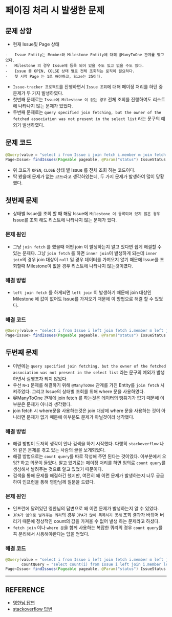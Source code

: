 # 페이징 처리 시 발생한 문제

## 문제 상항
-   현재 Issue및 Page 상태
```
-   Issue Entity는 Member와 Milestone Entity에 대해 @ManyToOne 관계를 맺고 있다.
-	Milestone 의 경우 Issue에 등록 되어 있을 수도 있고 없을 수도 있다.
-   Issue 를 OPEN, COLSE 상태 별로 전체 조회하는 로직이 필요하다.
-   첫 시작 Page 는 1로 해야하고, Size는 25이다.
```
-   `Issue-tracker 프로젝트`를 진행하면서 `Issue 조회`에 대해 페이징 처리를 하던 중 문제가 두 가지 발생하였다.
-   첫번째 문제로는 `Issue에 Milestone 이 없는 경우` 전체 조회를 진행하여도 리스트에 나타나지 않는 문제가 있었다.
-   두번째 문제로는
     `query specified join fetching, but the owner of the fetched association was not present in the select list` 
    라는 문구의 예외가 발생하였다.

## 문제 코드
```java
@Query(value = "select i from Issue i join fetch i.member m join fetch i.milestone mi where i.status = :status")
Page<Issue> findIssues(Pageable pageable, @Param("status") IssueStatus status);
```
-   위 코드가 `OPEN`, `CLOSE` 상태 별 Issue 를 전체 조회 하는 코드이다.
-   딱 봤을때 문제가 없는 코드라고 생각하였는데, 두 가지 문제가 발생하여 많이 당황했다.

## 첫번째 문제
-   상태별 Issue를 조회 할 때 해당 Issue에 `Milestone 이 등록되어 있지 않은 경우` Issue를 조회 해도 리스트에 나타나지 않는 문제가 있다.

### 문제 원인
-   그냥 `join fetch` 를 했을때 어떤 join 이 발생하는지 알고 있다면 쉽게 해결할 수 있는 문제다. 그냥 `join fetch` 를 하면 `inner join`이 발생하게 되는데 `inner join`의 경우 join 대상이 `null` 일 경우 데이터를 가져오지 않기 때문에 Issue를 조회할때 Milestone이 없을 경우 리스트에 나타나지 않는것이였다.

### 해결 방법
-   `left join fetch` 를 하게되면 `left join` 이 발생하기 때문에 join 대상인 Milestone 에 값이 없어도 Issue를 가져오기 때문에 이 방법으로 해결 할 수 있었다.

### 해결 코드
```java
@Query(value = "select i from Issue i left join fetch i.member m left join fetch i.milestone mi where i.status = :status")
Page<Issue> findIssues(Pageable pageable, @Param("status") IssueStatus status);
```

## 두번째 문제
-   이번에는 `query specified join fetching, but the owner of the fetched association was not present in the select list`
    라는 문구의 예외가 발생하면서 실행조차 되지 않았다.
-   우선 `N+1` 문제를 해결하기 위해 `@ManyToOne` 관계를 가진 Entity를 `join fetch` 시켜주었다. 그리고 Issue의 상태별 조회를 위해 where 문을 사용하였다.
-   @ManyToOne 관계에 join fetch 를 하는것은 데이터의 뻥튀기가 없기 때문에 이부분은 문제가 아니라 생각했다.
-   join fetch 시 where문을 사용하는것은 join 대상에 where 문을 사용하는 것이 아니라면 문제가 없기 때문에 이부분도 문제가 아닐것이라 생각했다.

### 해결 방법
-   해결 방법이 도저히 생각이 안나 검색을 하기 시작했다. 다행히 `stackoverflow` 나와 같은 문제를 겪고 있는 사람의 글을 보게되었다.
-   해결 방법으로는 `count query`를 따로 작성해 주면 된다는 것이였다. 이부분에서 오잉? 하고 의문이 들었다. 알고 있기로는 페이징 처리를 하면 임의로 `count query`를 생성해서 날려주는 것으로 알고 있었기 때문이다.
-   검색을 통해 문제를 해결하긴 했지만, 여전히 왜 이런 문제가 발생하는지 너무 궁금하여 인프런을 통해 영한님께 질문을 드렸다.

### 문제 원인
-   인프런에 달려있던 영한님의 답변으로 왜 이런 문제가 발생하는지 알 수 있었다.
-   `JPA가 임의로 날려주는 쿼리`의 경우 `JPA가 많이 똑똑하지 못해` 조회 결과가 바뀌어 버리기 때문에 정상적인 count의 값을 가져올 수 없어 발생 하는 문제라고 하셨다.
-   `fetch join` 이나 `where 문`을 함께 사용하는 복잡한 쿼리의 경우 `count query`를 꼭 분리해서 사용해야한다는 답을 얻었다.

### 해결 코드
```java
@Query(value = "select i from Issue i left join fetch i.member m left join fetch i.milestone mi where i.status = :status",
       countQuery = "select count(i) from Issue i left join i.member left join i.milestone where i.status = :status")
Page<Issue> findIssues(Pageable pageable, @Param("status") IssueStatus status);
```



----

## REFERENCE

-   [영한님 답변](https://www.inflearn.com/questions/62217)
-   [stackoverflow 답변](https://stackoverflow.com/questions/12459779/query-specified-join-fetching-but-the-owner-of-the-fetched-association-was-not])



